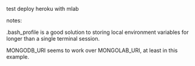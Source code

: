 test deploy heroku with mlab

notes:

.bash_profile is a good solution to storing local environment variables for longer than a single terminal session.

MONGODB_URI seems to work over MONGOLAB_URI, at least in this example.
